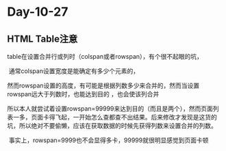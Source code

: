 # Day-10-27

## HTML Table注意

​	table在设置合并行或列时（colspan或者rowspan），有个很不起眼的坑，

​	通常colspan设置宽度是能确定有多少个元素的，

​	然而rowspan设置的高度，有可能是根据列数多少来合并的，然而当设置rowspan远大于列数时，也能达到目的 ，也会使该列合并

​	所以本人就尝试着设置rowspan=99999来达到目的（而且是两个），然而页面列表一多，页面卡得飞起，一开始怎么查都查不出结果。后来修改才发现是这货的坑，所以绝对不要偷懒，应该在获取数据的时候先获得列数来设置合并的列数。

​	事实上，rowspan=9999也不会显得多卡，99999就很明显感觉到页面卡顿
